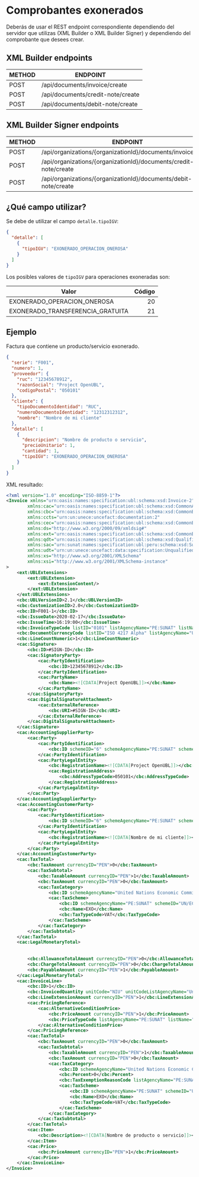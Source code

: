 # Comprobantes exonerados
Deberás de usar el REST endpoint correspondiente dependiendo del servidor que utilizas (XML Builder o XML Builder Signer) y dependiendo del comprobante que desees crear.

## XML Builder endpoints
| METHOD    | ENDPOINT                          |
| --------- | ----------------------------------|
| POST      | /api/documents/invoice/create     |
| POST      | /api/documents/credit-note/create     |
| POST      | /api/documents/debit-note/create     |

## XML Builder Signer endpoints

| METHOD    | ENDPOINT                                                          |
| --------- | ------------------------------------------------------------------|
| POST      | /api/organizations/{organizationId}/documents/invoice/create      |
| POST      | /api/organizations/{organizationId}/documents/credit-note/create  |
| POST      | /api/organizations/{organizationId}/documents/debit-note/create   |

## ¿Qué campo utilizar? 
Se debe de utilizar el campo `detalle.tipoIGV`:

```json
{
  "detalle": [
    {
      "tipoIGV": "EXONERADO_OPERACION_ONEROSA"
    }
  ]
}
```

Los posibles valores de `tipoIGV` para operaciones exoneradas son:

| Valor                                 | Código |
| ----------------------------------------- | --:|
| EXONERADO_OPERACION_ONEROSA               | 20 |
| EXONERADO_TRANSFERENCIA_GRATUITA          | 21 |

## Ejemplo
Factura que contiene un producto/servicio exonerado.

```json
{
  "serie": "F001",
  "numero": 1,
  "proveedor": {
    "ruc": "12345678912",
    "razonSocial": "Project OpenUBL",
    "codigoPostal": "050101"
  },
  "cliente": {
    "tipoDocumentoIdentidad": "RUC",
    "numeroDocumentoIdentidad": "12312312312",
    "nombre": "Nombre de mi cliente"
  },
  "detalle": [
    {
      "descripcion": "Nombre de producto o servicio",
      "precioUnitario": 1,
      "cantidad": 1,
      "tipoIGV": "EXONERADO_OPERACION_ONEROSA"
    }
  ]
}
```

XML resultado:

```xml
<?xml version="1.0" encoding="ISO-8859-1"?>
<Invoice xmlns="urn:oasis:names:specification:ubl:schema:xsd:Invoice-2"
        xmlns:cac="urn:oasis:names:specification:ubl:schema:xsd:CommonAggregateComponents-2"
        xmlns:cbc="urn:oasis:names:specification:ubl:schema:xsd:CommonBasicComponents-2"
        xmlns:ccts="urn:un:unece:uncefact:documentation:2"
        xmlns:cec="urn:oasis:names:specification:ubl:schema:xsd:CommonExtensionComponents-2"
        xmlns:ds="http://www.w3.org/2000/09/xmldsig#"
        xmlns:ext="urn:oasis:names:specification:ubl:schema:xsd:CommonExtensionComponents-2"
        xmlns:qdt="urn:oasis:names:specification:ubl:schema:xsd:QualifiedDatatypes-2"
        xmlns:sac="urn:sunat:names:specification:ubl:peru:schema:xsd:SunatAggregateComponents-1"
        xmlns:udt="urn:un:unece:uncefact:data:specification:UnqualifiedDataTypesSchemaModule:2"
        xmlns:xs="http://www.w3.org/2001/XMLSchema"
        xmlns:xsi="http://www.w3.org/2001/XMLSchema-instance"
>
    <ext:UBLExtensions>
        <ext:UBLExtension>
            <ext:ExtensionContent/>
        </ext:UBLExtension>
    </ext:UBLExtensions>
    <cbc:UBLVersionID>2.1</cbc:UBLVersionID>
    <cbc:CustomizationID>2.0</cbc:CustomizationID>
    <cbc:ID>F001-1</cbc:ID>
    <cbc:IssueDate>2020-02-17</cbc:IssueDate>
    <cbc:IssueTime>16:19:00</cbc:IssueTime>
    <cbc:InvoiceTypeCode listID="0101" listAgencyName="PE:SUNAT" listName="SUNAT:Identificador de Tipo de Documento" listURI="urn:pe:gob:sunat:cpe:see:gem:catalogos:catalogo01">01</cbc:InvoiceTypeCode>
    <cbc:DocumentCurrencyCode listID="ISO 4217 Alpha" listAgencyName="United Nations Economic Commission for Europe" listName="Currency">PEN</cbc:DocumentCurrencyCode>
    <cbc:LineCountNumeric>1</cbc:LineCountNumeric>
    <cac:Signature>
        <cbc:ID>#SIGN-ID</cbc:ID>
        <cac:SignatoryParty>
            <cac:PartyIdentification>
                <cbc:ID>12345678912</cbc:ID>
            </cac:PartyIdentification>
            <cac:PartyName>
                <cbc:Name><![CDATA[Project OpenUBL]]></cbc:Name>
            </cac:PartyName>
        </cac:SignatoryParty>
        <cac:DigitalSignatureAttachment>
            <cac:ExternalReference>
                <cbc:URI>#SIGN-ID</cbc:URI>
            </cac:ExternalReference>
        </cac:DigitalSignatureAttachment>
    </cac:Signature>
    <cac:AccountingSupplierParty>
        <cac:Party>
            <cac:PartyIdentification>
                <cbc:ID schemeID="6" schemeAgencyName="PE:SUNAT" schemeName="SUNAT:Identificador de Documento de Identidad" schemeURI="urn:pe:gob:sunat:cpe:see:gem:catalogos:catalogo06">12345678912</cbc:ID>
            </cac:PartyIdentification>
            <cac:PartyLegalEntity>
                <cbc:RegistrationName><![CDATA[Project OpenUBL]]></cbc:RegistrationName>
                <cac:RegistrationAddress>
                    <cbc:AddressTypeCode>050101</cbc:AddressTypeCode>
                </cac:RegistrationAddress>
            </cac:PartyLegalEntity>
        </cac:Party>
    </cac:AccountingSupplierParty>
    <cac:AccountingCustomerParty>
        <cac:Party>
            <cac:PartyIdentification>
                <cbc:ID schemeID="6" schemeAgencyName="PE:SUNAT" schemeName="SUNAT:Identificador de Documento de Identidad" schemeURI="urn:pe:gob:sunat:cpe:see:gem:catalogos:catalogo06">12312312312</cbc:ID>
            </cac:PartyIdentification>
            <cac:PartyLegalEntity>
                <cbc:RegistrationName><![CDATA[Nombre de mi cliente]]></cbc:RegistrationName>
            </cac:PartyLegalEntity>
        </cac:Party>
    </cac:AccountingCustomerParty>
    <cac:TaxTotal>
        <cbc:TaxAmount currencyID="PEN">0</cbc:TaxAmount>
        <cac:TaxSubtotal>
            <cbc:TaxableAmount currencyID="PEN">1</cbc:TaxableAmount>
            <cbc:TaxAmount currencyID="PEN">0</cbc:TaxAmount>
            <cac:TaxCategory>
                <cbc:ID schemeAgencyName="United Nations Economic Commission for Europe" schemeID="UN/ECE 5305" schemeName="Tax Category Identifie">S</cbc:ID>
                <cac:TaxScheme>
                    <cbc:ID schemeAgencyName="PE:SUNAT" schemeID="UN/ECE 5153" schemeName="Codigo de tributos">9997</cbc:ID>
                    <cbc:Name>EXO</cbc:Name>
                    <cbc:TaxTypeCode>VAT</cbc:TaxTypeCode>
                </cac:TaxScheme>
            </cac:TaxCategory>
        </cac:TaxSubtotal>
    </cac:TaxTotal>
    <cac:LegalMonetaryTotal>
        
        
        <cbc:AllowanceTotalAmount currencyID="PEN">0</cbc:AllowanceTotalAmount>
        <cbc:ChargeTotalAmount currencyID="PEN">0</cbc:ChargeTotalAmount>
        <cbc:PayableAmount currencyID="PEN">1</cbc:PayableAmount>
    </cac:LegalMonetaryTotal>
    <cac:InvoiceLine>
        <cbc:ID>1</cbc:ID>
        <cbc:InvoicedQuantity unitCode="NIU" unitCodeListAgencyName="United Nations Economic Commission for Europe" unitCodeListID="UN/ECE rec 20">1</cbc:InvoicedQuantity>
        <cbc:LineExtensionAmount currencyID="PEN">1</cbc:LineExtensionAmount>
        <cac:PricingReference>
            <cac:AlternativeConditionPrice>
                <cbc:PriceAmount currencyID="PEN">1</cbc:PriceAmount>
                <cbc:PriceTypeCode listAgencyName="PE:SUNAT" listName="SUNAT:Indicador de Tipo de Precio" listURI="urn:pe:gob:sunat:cpe:see:gem:catalogos:catalogo16">01</cbc:PriceTypeCode>
            </cac:AlternativeConditionPrice>
        </cac:PricingReference>
        <cac:TaxTotal>
            <cbc:TaxAmount currencyID="PEN">0</cbc:TaxAmount>
            <cac:TaxSubtotal>
                <cbc:TaxableAmount currencyID="PEN">1</cbc:TaxableAmount>
                <cbc:TaxAmount currencyID="PEN">0</cbc:TaxAmount>
                <cac:TaxCategory>
                    <cbc:ID schemeAgencyName="United Nations Economic Commission for Europe" schemeID="UN/ECE 5305" schemeName="Tax Category Identifier">S</cbc:ID>
                    <cbc:Percent>0</cbc:Percent>
                    <cbc:TaxExemptionReasonCode listAgencyName="PE:SUNAT" listName="SUNAT:Codigo de Tipo de Afectacion del IGV" listURI="urn:pe:gob:sunat:cpe:see:gem:catalogos:catalogo07">20</cbc:TaxExemptionReasonCode>
                    <cac:TaxScheme>
                        <cbc:ID schemeAgencyName="PE:SUNAT" schemeID="UN/ECE 5153" schemeName="Codigo de tributos">9997</cbc:ID>
                        <cbc:Name>EXO</cbc:Name>
                        <cbc:TaxTypeCode>VAT</cbc:TaxTypeCode>
                    </cac:TaxScheme>
                </cac:TaxCategory>
            </cac:TaxSubtotal>
        </cac:TaxTotal>
        <cac:Item>
            <cbc:Description><![CDATA[Nombre de producto o servicio]]></cbc:Description>
        </cac:Item>
        <cac:Price>
            <cbc:PriceAmount currencyID="PEN">1</cbc:PriceAmount>
        </cac:Price>
    </cac:InvoiceLine>
</Invoice>
```